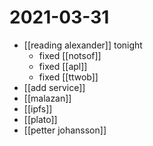 # 2021-03-31

- [[reading alexander]] tonight
  - fixed [[notsof]]
  - fixed [[apl]]
  - fixed [[ttwob]]
- [[add service]]
- [[malazan]]
- [[ipfs]]
- [[plato]]
- [[petter johansson]] 

